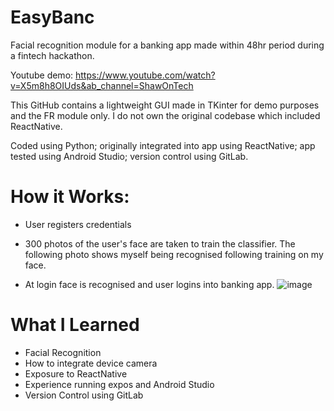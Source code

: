 # EasyBanc
Facial recognition module for a banking app made within 48hr period during a fintech hackathon.  

Youtube demo: https://www.youtube.com/watch?v=X5m8h8OIUds&ab_channel=ShawOnTech

This GitHub contains a lightweight GUI made in TKinter for demo purposes and the FR module only. I do not own the original codebase which included ReactNative.  

Coded using Python; originally integrated into app using ReactNative; app tested using Android Studio; version control using GitLab.

# How it Works:
* User registers credentials

* 300 photos of the user's face are taken to train the classifier.  The following photo shows myself being recognised following training on my face.

* At login face is recognised and user logins into banking app.
![image](https://user-images.githubusercontent.com/76686112/123320924-494c1e00-d52a-11eb-8a56-a66daf32ef6e.png)

# What I Learned

* Facial Recognition
* How to integrate device camera 
* Exposure to ReactNative
* Experience running expos and Android Studio
* Version Control using GitLab

